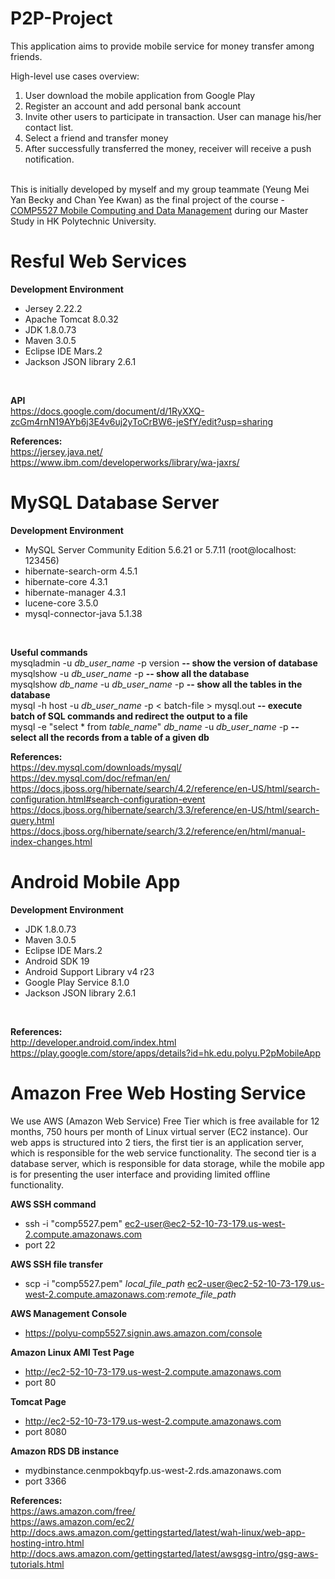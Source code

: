 # P2P-Project

This application aims to provide mobile service for money transfer among friends.

High-level use cases overview:<br>
1. User download the mobile application from Google Play<br>
2. Register an account and add personal bank account<br>
3. Invite other users to participate in transaction. User can manage his/her contact list.<br>
4. Select a friend and transfer money<br>
5. After successfully transferred the money, receiver will receive a push notification.<br>
<br>
This is initially developed by myself and my group teammate (Yeung Mei Yan Becky and Chan Yee Kwan) as the final project of the course - <u>COMP5527 Mobile Computing and Data Management</u> during our Master Study in HK Polytechnic University.
<br>

# Resful Web Services

<b>Development Environment</b>
- Jersey 2.22.2
- Apache Tomcat 8.0.32
- JDK 1.8.0.73
- Maven 3.0.5
- Eclipse IDE Mars.2
- Jackson JSON library 2.6.1
<br>

<b>API</b>
<br>
https://docs.google.com/document/d/1RyXXQ-zcGm4rnN19AYb6j3E4v6uj2yToCrBW6-jeSfY/edit?usp=sharing
<br>

<b>References:</b><br>
https://jersey.java.net/<br>
https://www.ibm.com/developerworks/library/wa-jaxrs/<br>

# MySQL Database Server

<b>Development Environment</b>
- MySQL Server Community Edition 5.6.21 or 5.7.11 (root@localhost: 123456)
- hibernate-search-orm 4.5.1
- hibernate-core 4.3.1
- hibernate-manager 4.3.1
- lucene-core 3.5.0
- mysql-connector-java 5.1.38
<br>

<b>Useful commands</b><br>
mysqladmin -u <i>db_user_name</i> -p version <b>-- show the version of database</b><br>
mysqlshow -u <i>db_user_name</i> -p <b>-- show all the database</b><br>
mysqlshow <i>db_name</i> -u <i>db_user_name</i> -p <b>-- show all the tables in the database</b><br>
mysql -h host -u <i>db_user_name</i> -p < batch-file > mysql.out <b>-- execute batch of SQL commands and redirect the output to a file</b><br>
mysql -e "select * from <i>table_name</i>" <i>db_name</i> -u <i>db_user_name</i> -p <b>-- select all the records from a table of a given db</b><br>

<b>References:</b><br>
https://dev.mysql.com/downloads/mysql/<br>
https://dev.mysql.com/doc/refman/en/<br>
https://docs.jboss.org/hibernate/search/4.2/reference/en-US/html/search-configuration.html#search-configuration-event<br>
https://docs.jboss.org/hibernate/search/3.3/reference/en-US/html/search-query.html<br>
https://docs.jboss.org/hibernate/search/3.2/reference/en/html/manual-index-changes.html<br>

# Android Mobile App

<b>Development Environment</b>
- JDK 1.8.0.73
- Maven 3.0.5
- Eclipse IDE Mars.2
- Android SDK 19
- Android Support Library v4 r23
- Google Play Service 8.1.0
- Jackson JSON library 2.6.1
<br>

<b>References:</b><br>
http://developer.android.com/index.html<br>
https://play.google.com/store/apps/details?id=hk.edu.polyu.P2pMobileApp<br>

# Amazon Free Web Hosting Service

We use AWS (Amazon Web Service) Free Tier which is free available for 12 months, 750 hours per month of Linux virtual server (EC2 instance). Our web apps is structured into 2 tiers, the first tier is an application server, which is responsible for the web service functionality. The second tier is a database server, which is responsible for data storage, while the mobile app is for presenting the user interface and providing limited offline functionality.

<b>AWS SSH command</b>
- ssh -i "comp5527.pem" ec2-user@ec2-52-10-73-179.us-west-2.compute.amazonaws.com<br>
- port 22<br>

<b>AWS SSH file transfer</b>
- scp -i "comp5527.pem" <i>local_file_path</i> ec2-user@ec2-52-10-73-179.us-west-2.compute.amazonaws.com:<i>remote_file_path</i><br>

<b>AWS Management Console</b><br>
- https://polyu-comp5527.signin.aws.amazon.com/console<br>

<b>Amazon Linux AMI Test Page</b> 
- http://ec2-52-10-73-179.us-west-2.compute.amazonaws.com<br>
- port 80<br>

<b>Tomcat Page</b>
- http://ec2-52-10-73-179.us-west-2.compute.amazonaws.com
- port 8080<br>

<b>Amazon RDS DB instance</b>
- mydbinstance.cenmpokbqyfp.us-west-2.rds.amazonaws.com<br>
- port 3366<br>

<b>References:</b><br>
https://aws.amazon.com/free/<br>
https://aws.amazon.com/ec2/<br>
http://docs.aws.amazon.com/gettingstarted/latest/wah-linux/web-app-hosting-intro.html<br>
http://docs.aws.amazon.com/gettingstarted/latest/awsgsg-intro/gsg-aws-tutorials.html<br>
